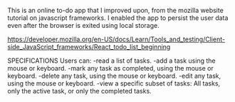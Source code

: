 This is an online to-do app that I improved upon, from the mozilla website tutorial on javascript frameworks. I enabled the app to persist the user data even after the browser is exited using local storage.

https://developer.mozilla.org/en-US/docs/Learn/Tools_and_testing/Client-side_JavaScript_frameworks/React_todo_list_beginning

SPECIFICATIONS
Users can:
-read a list of tasks.
-add a task using the mouse or keyboard.
-mark any task as completed, using the mouse or keyboard.
-delete any task, using the mouse or keyboard.
-edit any task, using the mouse or keyboard.
-view a specific subset of tasks: All tasks, only the active task, or only the completed tasks.
